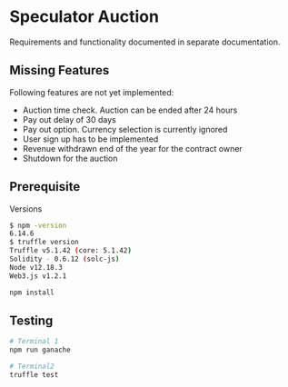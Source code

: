 # Speculator Auction

Requirements and functionality documented in separate documentation.

## Missing Features

Following features are not yet implemented:
- Auction time check. Auction can be ended after 24 hours
- Pay out delay of 30 days
- Pay out option. Currency selection is currently ignored
- User sign up has to be implemented
- Revenue withdrawn end of the year for the contract owner
- Shutdown for the auction

## Prerequisite

Versions
```bash
$ npm -version
6.14.6
$ truffle version
Truffle v5.1.42 (core: 5.1.42)
Solidity - 0.6.12 (solc-js)
Node v12.18.3
Web3.js v1.2.1

npm install
```

## Testing

```bash
# Terminal 1
npm run ganache

# Terminal2 
truffle test
```